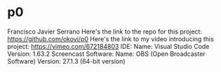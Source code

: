 # p0
Francisco Javier Serrano
Here's the link to the repo for this project: https://github.com/okovi/p0
Here's the link to my video introducing this project: https://vimeo.com/672184803
IDE: 
  Name: Visual Studio Code
  Version: 1.63.2
Screencast Software: 
  Name: OBS (Open Broadcaster Software)
  Version: 27.1.3 (64-bit version) 
